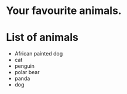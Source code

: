 # Your favourite animals.

# List of animals
- African painted dog
- cat
- penguin
- polar bear
- panda
- dog
